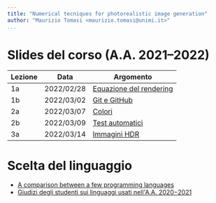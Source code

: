 ```yaml
---
title: "Numerical tecniques for photorealistic image generation"
author: "Maurizio Tomasi <maurizio.tomasi@unimi.it>"
...
```


# Slides del corso (A.A. 2021–2022)

| Lezione | Data       | Argomento                                                                 |
|---------|------------|---------------------------------------------------------------------------|
| 1a      | 2022/02/28 | [Equazione del rendering](tomasi-ray-tracing-01a-rendering-equation.html) |
| 1b      | 2022/03/02 | [Git e GitHub](tomasi-ray-tracing-01b-github.html)                        |
| 2a      | 2022/03/07 | [Colori](tomasi-ray-tracing-02a-colors.html)                              |
| 2b      | 2022/03/09 | [Test automatici](tomasi-ray-tracing-02b-tests.html)                      |
| 3a      | 2022/03/14 | [Immagini HDR](tomasi-ray-tracing-03a-images.html)                        |

# Scelta del linguaggio

-   [A comparison between a few programming languages](language-comparison.html)
-   [Giudizi degli studenti sui linguaggi usati nell'A.A. 2020−2021](giudizi-linguaggio-aa2021.html)
